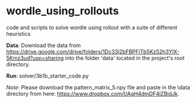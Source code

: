 # wordle_using_rollouts

code and scripts to solve wordle using rollout with a suite of different heuristics

**Data**: Download the data from https://drive.google.com/drive/folders/1Dc33j2bFBPFiTb5Kz52h3YlX-5Kmz3ud?usp=sharing into the folder 'data' located in the project's root directory.

**Run**: solver/3b1b_starter_code.py

*Note*: Please download the pattern_matrix_5.npy file and paste in the \data directory from here: https://www.dropbox.com/t/AqH4dmDF4iZBidJk.
